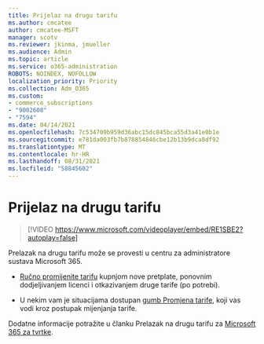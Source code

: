 ```yaml
---
title: Prijelaz na drugu tarifu
ms.author: cmcatee
author: cmcatee-MSFT
manager: scotv
ms.reviewer: jkinma, jmueller
ms.audience: Admin
ms.topic: article
ms.service: o365-administration
ROBOTS: NOINDEX, NOFOLLOW
localization_priority: Priority
ms.collection: Adm_O365
ms.custom:
- commerce_subscriptions
- "9002608"
- "7594"
ms.date: 04/14/2021
ms.openlocfilehash: 7c534709b959d36abc15dc845bca55d3a41e0b1e
ms.sourcegitcommit: e781da003fb7b878854846cbe12b13b9dca8df92
ms.translationtype: MT
ms.contentlocale: hr-HR
ms.lasthandoff: 08/31/2021
ms.locfileid: "58845602"
---
```

# <a name="switch-to-a-different-plan"></a>Prijelaz na drugu tarifu

> [!VIDEO https://www.microsoft.com/videoplayer/embed/RE1SBE2?autoplay=false]

Prelazak na drugu tarifu može se provesti u centru za administratore sustava Microsoft 365.

- [Ručno promijenite tarifu](https://docs.microsoft.com/microsoft-365/commerce/subscriptions/switch-plans-manually) kupnjom nove pretplate, ponovnim dodjeljivanjem licenci i otkazivanjem druge tarife (po potrebi).

- U nekim vam je situacijama dostupan [gumb Promjena tarife](https://docs.microsoft.com/microsoft-365/commerce/subscriptions/switch-to-a-different-plan#use-the-switch-plans-button), koji vas vodi kroz postupak mijenjanja tarife.

Dodatne informacije potražite u članku Prelazak na drugu tarifu za [Microsoft 365 za tvrtke](https://docs.microsoft.com/microsoft-365/commerce/subscriptions/switch-to-a-different-plan).
